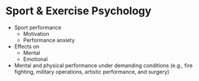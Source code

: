 # Sport & Exercise Psychology

- Sport performance
  - Motivation
  - Performance anxiety
- Effects on
  - Mental
  - Emotional
- Mental and physical performance under demanding conditions (e.g., fire fighting, military operations, artistic performance, and surgery)